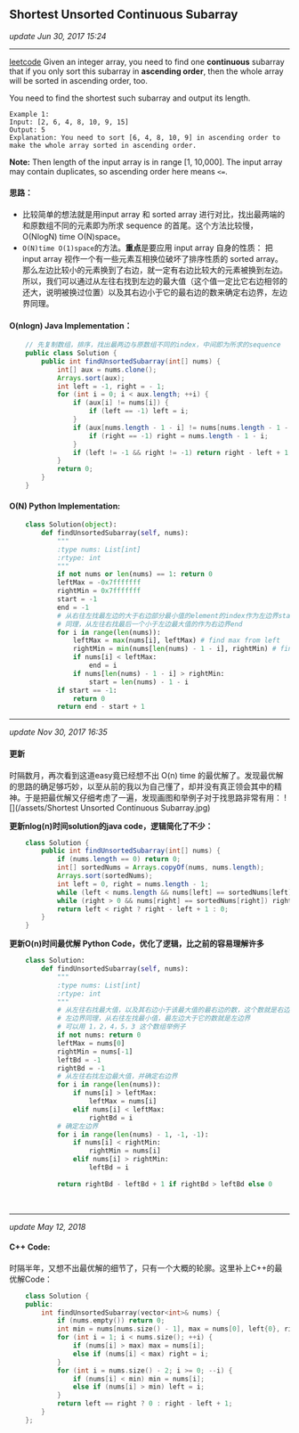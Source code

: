 ## Shortest Unsorted Continuous Subarray
_update Jun 30, 2017 15:24_

---
[leetcode](https://leetcode.com/problems/shortest-unsorted-continuous-subarray/#/description)
Given an integer array, you need to find one **continuous** subarray that if you only sort this subarray in **ascending order**, then the whole array will be sorted in ascending order, too.

You need to find the shortest such subarray and output its length.

    Example 1:
    Input: [2, 6, 4, 8, 10, 9, 15]
    Output: 5
    Explanation: You need to sort [6, 4, 8, 10, 9] in ascending order to make the whole array sorted in ascending order.
**Note:**
Then length of the input array is in range [1, 10,000].
The input array may contain duplicates, so ascending order here means `<=`.

#### 思路：
*  比较简单的想法就是用input array 和 sorted array 进行对比，找出最两端的和原数组不同的元素即为所求 sequence 的首尾。这个方法比较慢，O(NlogN) time O(N)space。
*  `O(N)time O(1)space`的方法。**重点**是要应用 input array 自身的性质： 把input array 视作一个有一些元素互相换位破坏了排序性质的 sorted array。那么左边比较小的元素换到了右边，就一定有右边比较大的元素被换到左边。所以，我们可以通过从左往右找到左边的最大值（这个值一定比它右边相邻的还大，说明被换过位置）以及其右边小于它的最右边的数来确定右边界，左边界同理。
    
#### O(nlogn) Java Implementation：
```java
    // 先复制数组，排序，找出最两边与原数组不同的index，中间即为所求的sequence
    public class Solution {
        public int findUnsortedSubarray(int[] nums) {
            int[] aux = nums.clone();
            Arrays.sort(aux);
            int left = -1, right = - 1;
            for (int i = 0; i < aux.length; ++i) {
                if (aux[i] != nums[i]) {
                    if (left == -1) left = i;
                }
                if (aux[nums.length - 1 - i] != nums[nums.length - 1 - i]) {
                    if (right == -1) right = nums.length - 1 - i;
                }
                if (left != -1 && right != -1) return right - left + 1;
            }
            return 0;
        }
    }
```

#### O(N) Python Implementation:
```python
    class Solution(object):
        def findUnsortedSubarray(self, nums):
            """
            :type nums: List[int]
            :rtype: int
            """
            if not nums or len(nums) == 1: return 0
            leftMax = -0x7fffffff
            rightMin = 0x7fffffff
            start = -1
            end = -1
            # 从右往左找最左边的大于右边部分最小值的element的index作为左边界start
            # 同理，从左往右找最后一个小于左边最大值的作为右边界end
            for i in range(len(nums)):
                leftMax = max(nums[i], leftMax) # find max from left
                rightMin = min(nums[len(nums) - 1 - i], rightMin) # find min from right
                if nums[i] < leftMax:
                    end = i
                if nums[len(nums) - 1 - i] > rightMin:
                    start = len(nums) - 1 - i
            if start == -1:
                return 0
            return end - start + 1
```

---
_update Nov 30, 2017 16:35_
#### 更新
时隔数月，再次看到这道easy竟已经想不出 O(n) time 的最优解了。发现最优解的思路的确足够巧妙，以至从前的我以为自己懂了，却并没有真正领会其中的精神。于是把最优解又仔细考虑了一遍，发现画图和举例子对于找思路非常有用：
![](/assets/Shortest Unsorted Continuous Subarray.jpg)

**更新nlog(n)时间solution的java code，逻辑简化了不少：**
```java
    class Solution {
        public int findUnsortedSubarray(int[] nums) {
            if (nums.length == 0) return 0;
            int[] sortedNums = Arrays.copyOf(nums, nums.length);
            Arrays.sort(sortedNums);
            int left = 0, right = nums.length - 1;
            while (left < nums.length && nums[left] == sortedNums[left]) left++;
            while (right > 0 && nums[right] == sortedNums[right]) right--;
            return left < right ? right - left + 1 : 0;
        }
    }
```

**更新O(n)时间最优解 Python Code，优化了逻辑，比之前的容易理解许多**
```python
    class Solution:
        def findUnsortedSubarray(self, nums):
            """
            :type nums: List[int]
            :rtype: int
            """
            # 从左往右找最大值，以及其右边小于该最大值的最右边的数，这个数就是右边界；
            # 左边界同理，从右往左找最小值，最左边大于它的数就是左边界
            # 可以用 1，2，4，5，3 这个数组举例子
            if not nums: return 0
            leftMax = nums[0]
            rightMin = nums[-1]
            leftBd = -1
            rightBd = -1
            # 从左往右找左边最大值，并确定右边界
            for i in range(len(nums)):
                if nums[i] > leftMax:
                    leftMax = nums[i]
                elif nums[i] < leftMax:
                    rightBd = i
            # 确定左边界
            for i in range(len(nums) - 1, -1, -1):
                if nums[i] < rightMin:
                    rightMin = nums[i]
                elif nums[i] > rightMin:
                    leftBd = i
                    
            return rightBd - leftBd + 1 if rightBd > leftBd else 0
```

<br>

---
_update May 12, 2018_

#### C++ Code:
时隔半年，又想不出最优解的细节了，只有一个大概的轮廓。这里补上C++的最优解Code：
```cpp
    class Solution {
    public:
        int findUnsortedSubarray(vector<int>& nums) {
            if (nums.empty()) return 0;
            int min = nums[nums.size() - 1], max = nums[0], left{0}, right{0};
            for (int i = 1; i < nums.size(); ++i) {
                if (nums[i] > max) max = nums[i];
                else if (nums[i] < max) right = i;
            }
            for (int i = nums.size() - 2; i >= 0; --i) {
                if (nums[i] < min) min = nums[i];
                else if (nums[i] > min) left = i;
            }
            return left == right ? 0 : right - left + 1;
        }
    };
```







